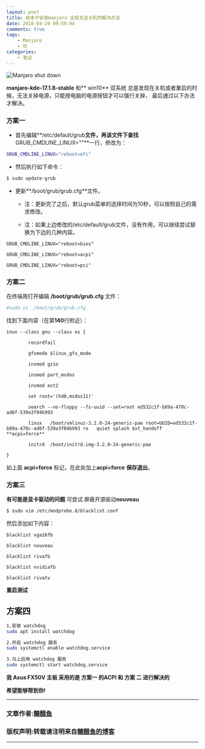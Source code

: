 ```yaml
---
layout: post
title: 给本子安装manjaro 出现无法关机的解决办法
date: 2018-04-29 09:59:04
comments: true
tags:
    - Manjaro
    - 坑
categories:
    - 笔记
---
```


![Manjaro shut down](https://ws3.sinaimg.cn/large/006tNbRwly1fwbm1hqghmj311y0lcgnd.jpg)

**manjaro-kde-17.1.8-stable** 和** win10** 双系统 总是发现在关机或者重启的时候，无法关掉电源，只能按电脑的电源按钮才可以强行关掉， 最后通过以下办法才解决。

<!-- more -->

### 方案一

* 首先编辑**/etc/default/grub**文件，再该文件下查找**GRUB_CMDLINE_LINUX=""**一行，修改为：
```bash
GRUB_CMDLINE_LINUX="reboot=efi"
```

* 然后执行如下命令：
```bash
$ sudo update-grub
```
* 更新**/boot/grub/grub.cfg**文件。

    * 注：更新完了之后，默认grub菜单的选择时间为10秒，可以按照自己的需求修改。

    * 注：如果上边修改的/etc/default/grub文件，没有作用，可以继续尝试替换为下边的几种内容。

```
GRUB_CMDLINE_LINUX="reboot=bios"

GRUB_CMDLINE_LINUX="reboot=acpi"

GRUB_CMDLINE_LINUX="reboot=pci"
```

### 方案二
在终端用打开编辑 **/boot/grub/grub.cfg** 文件：

```bash
#sudo vi  /boot/grub/grub.cfg
```
找到下面内容（在第**140**行附近）：

 
```
inux --class gnu --class os {

        recordfail

        gfxmode $linux_gfx_mode

        insmod gzio

        insmod part_msdos

        insmod ext2

        set root='(hd0,msdos11)'

        search --no-floppy --fs-uuid --set=root ed532c1f-b89a-470c-ad6f-539a3f04b993

        linux   /boot/vmlinuz-3.2.0-24-generic-pae root=UUID=ed532c1f-b89a-470c-ad6f-539a3f04b993 ro   quiet splash $vt_handoff **acpi=force**

        initrd  /boot/initrd.img-3.2.0-24-generic-pae

}
```

如上面 **acpi=force** 标记，在此处加上**acpi=force** **保存退出**。

### 方案三 

**有可能是显卡驱动的问题**
可尝试 屏蔽开源驱动**nouveau**

```bash
$ sudo vim /etc/modprobe.d/blacklist.conf
```
然后添加如下内容：
```
blacklist vga16fb

blacklist nouveau

blacklist rivafb

blacklist nvidiafb

blacklist rivatv
```
**重启测试**

## 方案四

```bash
1.安装 watchdog
sudo apt install watchdog

2.开启 watchdog 服务
sudo systemctl enable watchdog.service

3.马上启用 watchdog 服务
sudo systemctl start watchdog.service
```

**我 Asus FX50V 主板 采用的是 方案一 的ACPI 和 方案 二 进行解决的**

**希望能够帮到你!**


---
### 文章作者:[糖醋鱼](http://zzutcy.top)

### 版权声明:转载请注明来自[糖醋鱼的博客](http://zzutcy.top)
---